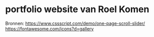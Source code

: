 # portfolio website van Roel Komen

Bronnen:
https://www.cssscript.com/demo/one-page-scroll-slider/
https://fontawesome.com/icons?d=gallery
